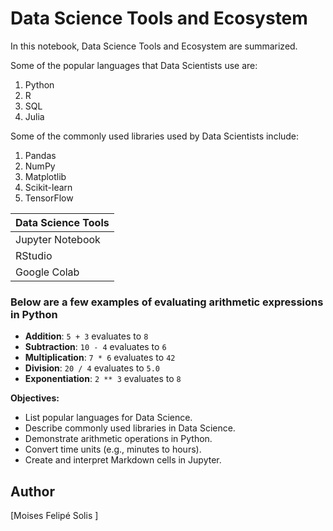# Data Science Tools and Ecosystem
In this notebook, Data Science Tools and Ecosystem are summarized.

Some of the popular languages that Data Scientists use are:

1. Python
2. R
3. SQL
4. Julia

Some of the commonly used libraries used by Data Scientists include:

1. Pandas
2. NumPy
3. Matplotlib
4. Scikit-learn
5. TensorFlow

| Data Science Tools |
|--------------------|
| Jupyter Notebook   |
| RStudio            |
| Google Colab       |


### Below are a few examples of evaluating arithmetic expressions in Python

- **Addition**: `5 + 3` evaluates to `8`
- **Subtraction**: `10 - 4` evaluates to `6`
- **Multiplication**: `7 * 6` evaluates to `42`
- **Division**: `20 / 4` evaluates to `5.0`
- **Exponentiation**: `2 ** 3` evaluates to `8`

**Objectives:**

- List popular languages for Data Science.
- Describe commonly used libraries in Data Science.
- Demonstrate arithmetic operations in Python.
- Convert time units (e.g., minutes to hours).
- Create and interpret Markdown cells in Jupyter.

## Author

[Moises Felipé Solis ]
